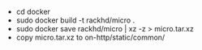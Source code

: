 - cd docker
- sudo docker build -t rackhd/micro .
- sudo docker save rackhd/micro | xz -z > micro.tar.xz
- copy micro.tar.xz to on-http/static/common/
